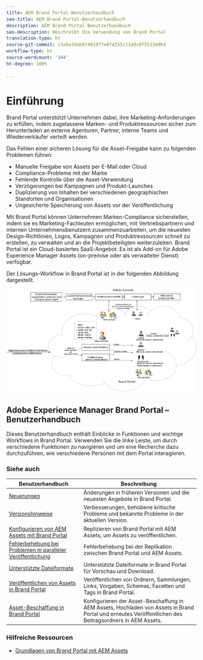 ```yaml
---
title: AEM Brand Portal-Benutzerhandbuch
seo-title: AEM Brand Portal-Benutzerhandbuch
description: AEM Brand Portal-Benutzerhandbuch
seo-description: Beschreibt die Verwendung von Brand Portal
translation-type: ht
source-git-commit: c3abe3dab87481977e874255c11ddc0f55134064
workflow-type: ht
source-wordcount: '344'
ht-degree: 100%

---
```



# Einführung

Brand Portal unterstützt Unternehmen dabei, ihre Marketing-Anforderungen zu erfüllen, indem zugelassene Marken- und Produktressourcen sicher zum Herunterladen an externe Agenturen, Partner, interne Teams und Wiederverkäufer verteilt werden.

Das Fehlen einer sicheren Lösung für die Asset-Freigabe kann zu folgenden Problemen führen:

* Manuelle Freigabe von Assets per E-Mail oder Cloud
* Compliance-Probleme mit der Marke
* Fehlende Kontrolle über die Asset-Verwendung
* Verzögerungen bei Kampagnen und Produkt-Launches
* Duplizierung von Inhalten bei verschiedenen geographischen Standorten und Organisationen
* Ungesicherte Speicherung von Assets vor der Veröffentlichung

Mit Brand Portal können Unternehmen Marken-Compliance sicherstellen, indem sie es Marketing-Fachleuten ermöglichen, mit Vertriebspartnern und internen Unternehmensbenutzern zusammenzuarbeiten, um die neuesten Design-Richtlinien, Logos, Kampagnen und Produktressourcen schnell zu erstellen, zu verwalten und an die Projektbeteiligten weiterzuleiten.
Brand Portal ist ein Cloud-basiertes SaaS-Angebot. Es ist als Add-on für Adobe Experience Manager Assets (on-premise oder als verwalteter Dienst) verfügbar.

Der Lösungs-Workflow in Brand Portal ist in der folgenden Abbildung dargestellt.

![](assets/BPWorkflow1.png)

## Adobe Experience Manager Brand Portal – Benutzerhandbuch

Dieses Benutzerhandbuch enthält Einblicke in Funktionen und wichtige Workflows in Brand Portal. Verwenden Sie die linke Leiste, um durch verschiedene Funktionen zu navigieren und um eine Recherche dazu durchzuführen, wie verschiedene Personen mit dem Portal interagieren.

### Siehe auch

| Benutzerhandbuch | Beschreibung |
|--- |---|
| [Neuerungen](whats-new.md) | Änderungen in früheren Versionen und die neuesten Angebote in Brand Portal. |
| [Versionshinweise](brand-portal-release-notes.md) | Verbesserungen, behobene kritische Probleme und bekannte Probleme in der aktuellen Version. |
| [Konfigurieren von AEM Assets mit Brand Portal](../using/configure-aem-assets-with-brand-portal.md) | Replizieren von Brand Portal mit AEM Assets, um Assets zu veröffentlichen. |
| [Fehlerbehebung bei Problemen in paralleler Veröffentlichung](troubleshoot-parallel-publishing.md) | Fehlerbehebung bei der Replikation zwischen Brand Portal und AEM Assets. |
| [Unterstützte Dateiformate](brand-portal-supported-formats.md) | Unterstützte Dateiformate in Brand Portal für Vorschau und Download. |
| [Veröffentlichen von Assets in Brand Portal](brand-portal-sharing-folders.md) | Veröffentlichen von Ordnern, Sammlungen, Links, Vorgaben, Schemas, Facetten und Tags in Brand Portal. |
| [Asset-Beschaffung in Brand Portal](brand-portal-asset-sourcing.md) | Konfigurieren der Asset-Beschaffung in AEM Assets, Hochladen von Assets in Brand Portal und erneutes Veröffentlichen des Beitragsordners in AEM Assets. |

### Hilfreiche Ressourcen

* [Grundlagen von Brand Portal mit AEM Assets](https://docs.adobe.com/content/help/de-DE/experience-manager-brand-portal/using/home.html)
